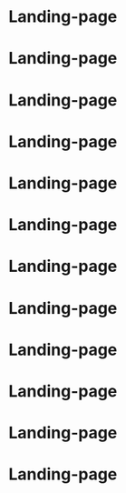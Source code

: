 # Landing-page
# Landing-page
# Landing-page
# Landing-page
# Landing-page
# Landing-page
# Landing-page
# Landing-page
# Landing-page
# Landing-page
# Landing-page
# Landing-page
